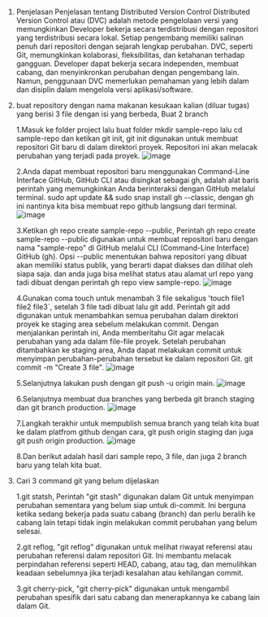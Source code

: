 1. Penjelasan Penjelasan tentang Distributed Version Control
   Distributed Version Control atau (DVC) adalah metode pengelolaan versi yang memungkinkan Developer bekerja secara terdistribusi dengan repositori yang 
   terdistribusi secara lokal. Setiap pengembang memiliki salinan penuh dari repositori dengan sejarah lengkap perubahan. DVC, seperti Git, memungkinkan kolaborasi, 
   fleksibilitas, dan ketahanan terhadap gangguan. Developer dapat bekerja secara independen, membuat cabang, dan menyinkronkan perubahan dengan pengembang lain. 
   Namun, penggunaan DVC memerlukan pemahaman yang lebih dalam dan disiplin dalam mengelola versi aplikasi/software.
   
2. buat repository dengan nama makanan kesukaan kalian (diluar tugas) yang berisi 3 file dengan isi yang berbeda,
   Buat 2 branch
   
   1.Masuk ke folder project lalu buat folder mkdir sample-repo lalu cd sample-repo dan ketikan git init, git init digunakan untuk membuat repositori Git baru di 
     dalam direktori proyek. Repositori ini akan melacak perubahan yang terjadi pada proyek.
   ![image](https://github.com/kevinhariya/devops18-dumbways-kevin/assets/135611481/245415c1-4621-4042-b13b-30a6a33fd1a5)


   
   2.Anda dapat membuat repositori baru menggunakan Command-Line Interface GitHub, GitHub CLI atau disingkat sebagai gh, adalah alat baris perintah yang 
     memungkinkan 
     Anda berinteraksi dengan GitHub melalui terminal. sudo apt update && sudo snap install gh --classic, dengan gh ini nantinya kita bisa membuat repo github 
     langsung dari terminal.
   ![image](https://github.com/kevinhariya/devops18-dumbways-kevin/assets/135611481/cd842cba-4471-4a51-8a65-b0296789c963)
   


   3.Ketikan gh repo create sample-repo --public, Perintah gh repo create sample-repo --public digunakan untuk membuat repositori baru dengan nama "sample-repo" di 
     GitHub melalui CLI (Command-Line Interface) GitHub (gh). Opsi --public menentukan bahwa repositori yang dibuat akan memiliki status publik, yang berarti dapat 
     diakses dan dilihat oleh siapa saja. dan anda juga bisa melihat status atau alamat url repo yang tadi dibuat dengan perintah gh repo view sample-repo.
![image](https://github.com/kevinhariya/devops18-dumbways-kevin/assets/135611481/79a2f31f-221c-4247-b21c-de6b5527f90a)

   

   4.Gunakan coma touch untuk menambah 3 file sekaligus 'touch file1 file2 file3`, setelah 3 file tadi dibuat lalu git add. Perintah git add digunakan untuk 
     menambahkan semua perubahan dalam direktori proyek ke staging area sebelum melakukan commit. Dengan menjalankan perintah ini, Anda memberitahu Git agar 
     melacak 
     perubahan yang ada dalam file-file proyek. Setelah perubahan ditambahkan ke staging area, Anda dapat melakukan commit untuk menyimpan perubahan-perubahan 
     tersebut ke dalam repositori Git. git commit -m "Create 3 file".
![image](https://github.com/kevinhariya/devops18-dumbways-kevin/assets/135611481/44bf6e31-1e9a-4b90-add0-84c5b367b37c)

   

   5.Selanjutnya lakukan push dengan git push -u origin main.
![image](https://github.com/kevinhariya/devops18-dumbways-kevin/assets/135611481/868197be-432a-4d42-91c6-44139f0b2140)

   

   6.Selanjutnya membuat dua branches yang berbeda git branch staging dan git branch production.
   ![image](https://github.com/kevinhariya/devops18-dumbways-kevin/assets/135611481/cd01ca89-f21e-4ad7-b752-7e814bd575d7)
   


   7.Langkah terakhir untuk mempublish semua branch yang telah kita buat ke dalam platfrom github dengan cara, git push origin staging dan juga git push origin 
     production.
   ![image](https://github.com/kevinhariya/devops18-dumbways-kevin/assets/135611481/05b9608d-8a54-45e4-87dc-6882233119b5)



   8.Dan berikut adalah hasil dari sample repo, 3 file, dan juga 2 branch baru yang telah kita buat.

   
   

  4. Cari 3 command git yang belum dijelaskan
     
     1.git statsh, Perintah "git stash" digunakan dalam Git untuk menyimpan perubahan sementara yang belum siap untuk di-commit. Ini berguna ketika sedang bekerja 
       pada suatu cabang (branch) dan perlu beralih ke cabang lain tetapi tidak ingin melakukan commit perubahan yang belum selesai.
     
     2.git reflog, "git reflog" digunakan untuk melihat riwayat referensi atau perubahan referensi dalam repositori Git. Ini membantu melacak perpindahan referensi 
       seperti HEAD, cabang, atau tag, dan memulihkan keadaan sebelumnya jika terjadi kesalahan atau kehilangan commit.

     3.git cherry-pick, "git cherry-pick" digunakan untuk mengambil perubahan spesifik dari satu cabang dan menerapkannya ke cabang lain dalam Git.


 
